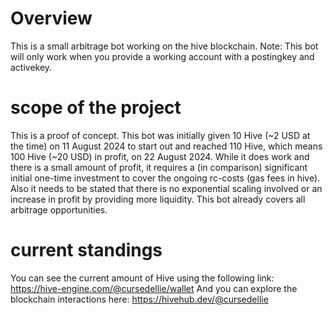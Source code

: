 # Overview
This is a small arbitrage bot working on the hive blockchain. Note: This bot will only work when you provide a working account with a postingkey and activekey.
# scope of the project
This is a proof of concept. This bot was initially given 10 Hive (~2 USD at the time) on 11 August 2024 to start out and reached 110 Hive, which means 100 Hive (~20 USD) in profit, on 22 August 2024. While it does work and there is a small amount of profit, it requires a (in comparison) significant initial one-time investment to cover the ongoing rc-costs (gas fees in hive). Also it needs to be stated that there is no exponential scaling involved or an increase in profit by providing more liquidity. This bot already covers all arbitrage opportunities.
# current standings
You can see the current amount of Hive using the following link: https://hive-engine.com/@cursedellie/wallet
And you can explore the blockchain interactions here: https://hivehub.dev/@cursedellie
